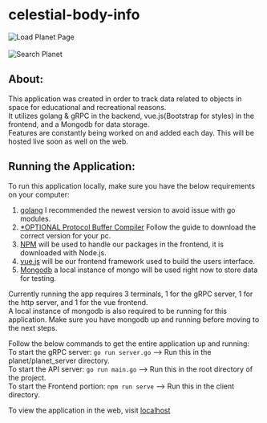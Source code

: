 # celestial-body-info
![Load Planet Page](https://s8.gifyu.com/images/LoadPlanetPage.gif)</br></br>
![Search Planet](https://s8.gifyu.com/images/SearchPlanet.gif)</br>

## About:
This application was created in order to track data related to objects in space for educational and recreational reasons. <br/>
It utilizes golang & gRPC in the backend, vue.js(Bootstrap for styles) in the frontend, and a Mongodb for data storage. <br/>
Features are constantly being worked on and added each day. This will be hosted live soon as well on the web.

## Running the Application:
To run this application locally, make sure you have the below requirements on your computer: <br/>
1) [golang](https://golang.org/) I recommended the newest version to avoid issue with go modules.<br/>
2) [*OPTIONAL Protocol Buffer Compiler](https://grpc.io/docs/protoc-installation/) Follow the guide to download the correct version for your pc.<br/>
3) [NPM](https://www.npmjs.com/get-npm) will be used to handle our packages in the frontend, it is downloaded with Node.js.<br/>
4) [vue.js](https://www.npmjs.com/package/vue) will be our frontend framework used to build the users interface.<br/>
5) [Mongodb](https://www.mongodb.com/) a local instance of mongo will be used right now to store data for testing.<br/>

Currently running the app requires 3 terminals, 1 for the gRPC server, 1 for the http server, and 1 for the vue frontend. <br/>
A local instance of mongodb is also required to be running for this application. Make sure you have mongodb up and running before moving to the next steps. <br/>

Follow the below commands to get the entire application up and running: <br/>
To start the gRPC server: `go run server.go` --> Run this in the planet/planet_server directory.<br/>
To start the API server: `go run main.go`  --> Run this in the root directory of the project.<br/>
To start the Frontend portion: `npm run serve`  --> Run this in the client directory.<br/>

To view the application in the web, visit [localhost](http://localhost:8081)<br/><br/>